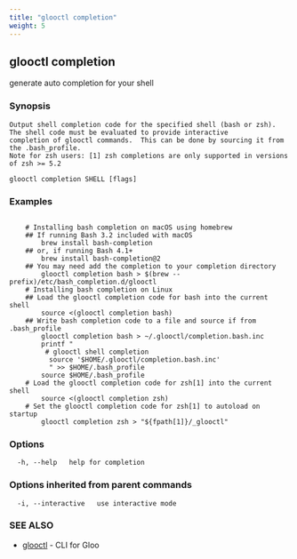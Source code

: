 ```yaml
---
title: "glooctl completion"
weight: 5
---
```

## glooctl completion

generate auto completion for your shell

### Synopsis


	Output shell completion code for the specified shell (bash or zsh).
	The shell code must be evaluated to provide interactive
	completion of glooctl commands.  This can be done by sourcing it from
	the .bash_profile.
	Note for zsh users: [1] zsh completions are only supported in versions of zsh >= 5.2

```
glooctl completion SHELL [flags]
```

### Examples

```

	# Installing bash completion on macOS using homebrew
	## If running Bash 3.2 included with macOS
	  	brew install bash-completion
	## or, if running Bash 4.1+
	    brew install bash-completion@2
	## You may need add the completion to your completion directory
	    glooctl completion bash > $(brew --prefix)/etc/bash_completion.d/glooctl
	# Installing bash completion on Linux
	## Load the glooctl completion code for bash into the current shell
	    source <(glooctl completion bash)
	## Write bash completion code to a file and source if from .bash_profile
	    glooctl completion bash > ~/.glooctl/completion.bash.inc
	    printf "
 	     # glooctl shell completion
	      source '$HOME/.glooctl/completion.bash.inc'
	      " >> $HOME/.bash_profile
	    source $HOME/.bash_profile
	# Load the glooctl completion code for zsh[1] into the current shell
	    source <(glooctl completion zsh)
	# Set the glooctl completion code for zsh[1] to autoload on startup
	    glooctl completion zsh > "${fpath[1]}/_glooctl"
```

### Options

```
  -h, --help   help for completion
```

### Options inherited from parent commands

```
  -i, --interactive   use interactive mode
```

### SEE ALSO

* [glooctl](../glooctl)	 - CLI for Gloo

